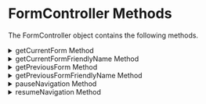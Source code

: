                        




FormController Methods
======================

The FormController object contains the following methods.


<details close markdown="block"><summary>getCurrentForm Method</summary> 

* * *

Retrieves the name of the current form.

<b>Syntax</b>

```

getCurrentForm();
```

<b>Parameters</b>

None.

<b>Return Values</b>

Returns a string containing the name of the current form.

<b>Example</b>

```
ver currentForm = this.getCurrentForm();
```

* * *

</details>
<details close markdown="block"><summary>getCurrentFormFriendlyName Method</summary> 

* * *

Retrieves the friendly name of the current form.

<b>Syntax</b>

```

getCurrentFormFriendlyName();
```

<b>Parameters</b>

None.

<b>Return Values</b>

Returns a string containing the friendly name of the current form.

<b>Example</b>

```
ver currentFormFriendlyName= this.getCurrentFormFriendlyName();
```

* * *

</details>
<details close markdown="block"><summary>getPreviousForm Method</summary> 

* * *

Retrieves the name of the previous visible form.

<b>Syntax</b>

```

getPreviousForm();
```

<b>Parameters</b>

None.

<b>Return Values</b>

Returns a string containing the name of the previous visible form, or `null` if there is no previous visible form.

<b>Example</b>

```
ver previousForm = this.getPreviousForm();
```

* * *

</details>
<details close markdown="block"><summary>getPreviousFormFriendlyName Method</summary> 

* * *

Retrieves the friendly name of the previous visible form.

<b>Syntax</b>

```

getPreviousFormFriendlyName();
```

<b>Parameters</b>

None.

<b>Return Values</b>

Returns a string containing the friendly name of the previous visible form, or `null` if there is no previous visible form.

<b>Example</b>

```
ver previousFormFriendlyName = this.getPreviousFormFriendlyName();
```

* * *

</details>
<details close markdown="block"><summary>pauseNavigation Method</summary> 

* * *

Pauses when navigating from one form to another.

<b>Syntax</b>

```

pauseNavigation();
```

<b>Parameters</b>

None.

<b>Return Values</b>

None.

<b>Remarks</b>

Your app calls this method to pause when navigating from form to form and wait for tasks that need to be completed before the new form is shown. The only time your app can call this function is in the [onNavigate](FormController_Events.md#onNavigate) event callback handler function, which you must provide. If your app calls it anywhere else, it does nothing.

To resume navigation, your app must call the [resumeNavigation](#resumeNavigation) method.

<b>Example</b>

```
onNavigate : function(context, isBackNavigation)
{
    this.context = context;
    this.pauseNavigation();
    voltmx.net.invokeServiceAsync(url, this.callback1);
}

callback1: function(result)
{
    this.resumeNavigation();
}
```

* * *

</details>
<details close markdown="block"><summary>resumeNavigation Method</summary> 

* * *

Resumes the process of navigating from form to form.

<b>Syntax</b>

```

resumeNavigation();
```

<b>Parameters</b>

None.

<b>Return Values</b>

None.

<b>Remarks</b>

When your app is navigating from form to form, it can pause the process of navigation by calling the [pauseNavigation](#pauseNavigation) method. After navigation has been paused, your app must call the `resumeNavigation` method to continue the navigation process and display the target form. If `pauseNavigation` has not been called, this method does nothing.

> **_Important:_** Failing to call `resumeNavigation` after your app has called `pauseNavigation` may result in your app locking up.

<b>Example</b>

```
onNavigate : function(context, isBackNavigation)
{
    this.context = context;
    this.pauseNavigation();
    voltmx.net.invokeServiceAsync(url, this.callback1);
}

callback1: function(result)
{
    this.resumeNavigation();
}
```

* * *

</details>
